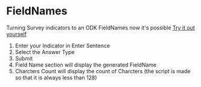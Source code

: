 # FieldNames
Turning Survey indicators to an ODK FieldNames now it's possible [Try it out yourself](https://huggingface.co/spaces/Sfe61/FieldNames_Standardization)

1) Enter your Indicator in  Enter Sentence
2) Select the Answer Type
3) Submit
4) Field Name section will display the generated FieldName
5) Charcters Count will display the count of Charcters (the script is made so that it is always less than 128)


